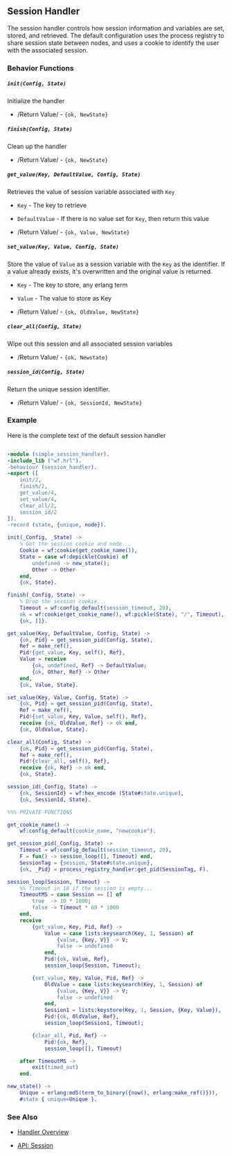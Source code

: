 

## Session Handler

The session handler controls how session information and variables are set,
stored, and retrieved. The default configuration uses the process registry
to share session state between nodes, and uses a cookie to identify the user
with the associated session.

### Behavior Functions
 
##### `init(Config, State)`

  Initialize the handler

 *  /Return Value/ - `{ok, NewState}` 

##### `finish(Config, State)`

  Clean up the handler

 *  /Return Value/ - `{ok, NewState}`
  
##### `get_value(Key, DefaultValue, Config, State)`

Retrieves the value of session variable associated with `Key`  

 *  `Key` - The key to retrieve

 *  `DefaultValue` - If there is no value set for `Key`, then return this value

 *  /Return Value/ - `{ok, Value, NewState}`

##### `set_value(Key, Value, Config, State)`

Store the value of `Value` as a session variable with the `Key` as the
identifier.  If a value already exists, it's overwritten and the original
value is returned.

 *  `Key` - The key to store, any erlang term

 *  `Value` - The value to store as Key

 *  /Return Value/ - `{ok, OldValue, NewState}`

##### `clear_all(Config, State)`

Wipe out this session and all associated session variables

 *  /Return Value/ - `{ok, Newstate}`

##### `session_id(Config, State)`

Return the unique session identifier.

 *  /Return Value/ - `{ok, SessionId, NewState}`

### Example

Here is the complete text of the default session handler

```erlang

-module (simple_session_handler).
-include_lib ("wf.hrl").
-behaviour (session_handler).
-export ([
    init/2,
    finish/2,
    get_value/4,
    set_value/4,
    clear_all/2,
    session_id/2
]).
-record (state, {unique, node}).

init(_Config, _State) ->
    % Get the session cookie and node...
    Cookie = wf:cookie(get_cookie_name()),
    State = case wf:depickle(Cookie) of
        undefined -> new_state();
        Other -> Other
    end,
    {ok, State}.

finish(_Config, State) ->
    % Drop the session cookie...
    Timeout = wf:config_default(session_timeout, 20),
    ok = wf:cookie(get_cookie_name(), wf:pickle(State), "/", Timeout),
    {ok, []}.

get_value(Key, DefaultValue, Config, State) ->
    {ok, Pid} = get_session_pid(Config, State),
    Ref = make_ref(),
    Pid!{get_value, Key, self(), Ref},
    Value = receive
        {ok, undefined, Ref} -> DefaultValue;
        {ok, Other, Ref} -> Other
    end,
    {ok, Value, State}.

set_value(Key, Value, Config, State) ->
    {ok, Pid} = get_session_pid(Config, State),
    Ref = make_ref(),
    Pid!{set_value, Key, Value, self(), Ref},
    receive {ok, OldValue, Ref} -> ok end,
    {ok, OldValue, State}.

clear_all(Config, State) ->
    {ok, Pid} = get_session_pid(Config, State),
    Ref = make_ref(),
    Pid!{clear_all, self(), Ref},
    receive {ok, Ref} -> ok end,
    {ok, State}.

session_id(_Config, State) ->
    {ok, SessionId} = wf:hex_encode (State#state.unique),
    {ok, SessionId, State}.

%%% PRIVATE FUNCTIONS

get_cookie_name() ->
    wf:config_default(cookie_name, "newcookie").

get_session_pid(_Config, State) ->
    Timeout = wf:config_default(session_timeout, 20),
    F = fun() -> session_loop([], Timeout) end,
    SessionTag = {session, State#state.unique},
    {ok, _Pid} = process_registry_handler:get_pid(SessionTag, F).

session_loop(Session, Timeout) ->
    %% Timeout in 10 if the session is empty...
    TimeoutMS = case Session == [] of
        true  -> 10 * 1000;
        false -> Timeout * 60 * 1000
    end,
    receive
        {get_value, Key, Pid, Ref} ->
            Value = case lists:keysearch(Key, 1, Session) of
                {value, {Key, V}} -> V;
                false -> undefined
            end,
            Pid!{ok, Value, Ref},
            session_loop(Session, Timeout);

        {set_value, Key, Value, Pid, Ref} ->
            OldValue = case lists:keysearch(Key, 1, Session) of
                {value, {Key, V}} -> V;
                false -> undefined
            end,
            Session1 = lists:keystore(Key, 1, Session, {Key, Value}),
            Pid!{ok, OldValue, Ref},
            session_loop(Session1, Timeout);

        {clear_all, Pid, Ref} ->
            Pid!{ok, Ref},
            session_loop([], Timeout)

    after TimeoutMS ->
        exit(timed_out)
    end.

new_state() ->
    Unique = erlang:md5(term_to_binary({now(), erlang:make_ref()})),
    #state { unique=Unique }.


```


### See Also

 *  [Handler Overview](handlers.md)

 *  [API: Session](api.html)
